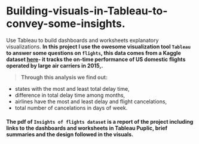 # Building-visuals-in-Tableau-to-convey-some-insights.
Use Tableau to build dashboards and worksheets explanatory visualizations.
**In this project I use the owesome visualization tool `Tableau` to answer some questions on `flights`, this data comes from a Kaggle dataset [here](https://www.kaggle.com/usdot/flight-delays/data)- it tracks the on-time performance of US domestic flights operated by large air carriers in 2015,.**
> **Through this analysis we find out:**
- states with the most and least total delay time,
- difference in total delay time among months,
- airlines have the most and least delay and flight cancelations,
- total number of cancelations in days of week.
#### The pdf of `Insights of flights dataset` is a report of the project including links to the dashboards and worksheets in Tableau Puplic, brief summaries and the design followed in the visuals.
